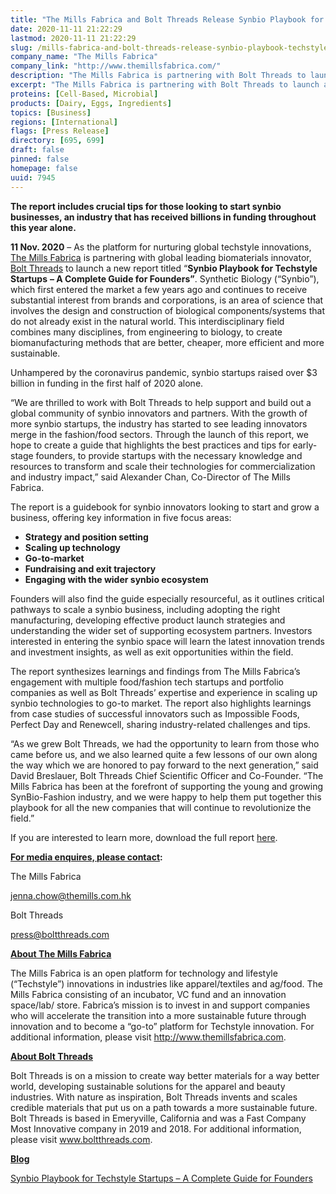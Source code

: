 ```yaml
---
title: "The Mills Fabrica and Bolt Threads Release Synbio Playbook for Techstyle Startups: A Complete Guide for Founders"
date: 2020-11-11 21:22:29
lastmod: 2020-11-11 21:22:29
slug: /mills-fabrica-and-bolt-threads-release-synbio-playbook-techstyle-startups-complete-guide
company_name: "The Mills Fabrica"
company_link: "http://www.themillsfabrica.com/"
description: "The Mills Fabrica is partnering with Bolt Threads to launch a new report titled “Synbio Playbook for Techstyle Startups – A Complete Guide for Founders”. The report synthesizes learnings and findings from The Mills Fabrica’s engagement with multiple food/fashion tech startups and portfolio companies as well as Bolt Threads’ expertise and experience in scaling up synthetic biology technologies to go-to market. The report also highlights learnings from case studies of successful innovators such as Impossible Foods, Perfect Day, and Renewcell, sharing industry-related challenges and tips."
excerpt: "The Mills Fabrica is partnering with Bolt Threads to launch a new report titled “Synbio Playbook for Techstyle Startups – A Complete Guide for Founders”. The report synthesizes learnings and findings from The Mills Fabrica’s engagement with multiple food/fashion tech startups and portfolio companies as well as Bolt Threads’ expertise and experience in scaling up synthetic biology technologies to go-to market. The report also highlights learnings from case studies of successful innovators such as Impossible Foods, Perfect Day, and Renewcell, sharing industry-related challenges and tips."
proteins: [Cell-Based, Microbial]
products: [Dairy, Eggs, Ingredients]
topics: [Business]
regions: [International]
flags: [Press Release]
directory: [695, 699]
draft: false
pinned: false
homepage: false
uuid: 7945
---
```

<p><strong>The report includes crucial tips for those looking to start synbio businesses, an industry that has received billions in funding throughout this year alone.</strong></p>
<p><strong>11 Nov. 2020</strong> – As the platform for nurturing global techstyle innovations, <a href="http://www.themillsfabrica.com/">The Mills Fabrica</a> is partnering with global leading biomaterials innovator, <a href="https://boltthreads.com/">Bolt Threads</a> to launch a new report titled “<strong>Synbio Playbook for Techstyle Startups</strong> <strong>– A Complete Guide for Founders”</strong>. Synthetic Biology (“Synbio”), which first entered the market a few years ago and continues to receive substantial interest from brands and corporations, is an area of science that involves the design and construction of biological components/systems that do not already exist in the natural world. This interdisciplinary field combines many disciplines, from engineering to biology, to create biomanufacturing methods that are better, cheaper, more efficient and more sustainable.</p>
<p>Unhampered by the coronavirus pandemic, synbio startups raised over $3 billion in funding in the first half of 2020 alone.</p>
<p>“We are thrilled to work with Bolt Threads to help support and build out a global community of synbio innovators and partners. With the growth of more synbio startups, the industry has started to see leading innovators merge in the fashion/food sectors. Through the launch of this report, we hope to create a guide that highlights the best practices and tips for early-stage founders, to provide startups with the necessary knowledge and resources to transform and scale their technologies for commercialization and industry impact,” said Alexander Chan, Co-Director of The Mills Fabrica.</p>
<p>The report is a guidebook for synbio innovators looking to start and grow a business, offering key information in five focus areas:</p>
<ul>
<li><strong>Strategy and position setting</strong></li>
<li><strong>Scaling up technology</strong></li>
<li><strong>Go-to-market</strong></li>
<li><strong>Fundraising and exit trajectory</strong></li>
<li><strong>Engaging with the wider synbio ecosystem</strong></li>
</ul>
<p>Founders will also find the guide especially resourceful, as it outlines critical pathways to scale a synbio business, including adopting the right manufacturing, developing effective product launch strategies and understanding the wider set of supporting ecosystem partners. Investors interested in entering the synbio space will learn the latest innovation trends and investment insights, as well as exit opportunities within the field.</p>
<p>The report synthesizes learnings and findings from The Mills Fabrica’s engagement with multiple food/fashion tech startups and portfolio companies as well as Bolt Threads’ expertise and experience in scaling up synbio technologies to go-to market. The report also highlights learnings from case studies of successful innovators such as Impossible Foods, Perfect Day and Renewcell, sharing industry-related challenges and tips.</p>
<p>“As we grew Bolt Threads, we had the opportunity to learn from those who came before us, and we also learned quite a few lessons of our own along the way which we are honored to pay forward to the next generation,” said David Breslauer, Bolt Threads Chief Scientific Officer and Co-Founder. “The Mills Fabrica has been at the forefront of supporting the young and growing SynBio-Fashion industry, and we were happy to help them put together this playbook for all the new companies that will continue to revolutionize the field.”</p>
<p>If you are interested to learn more, download the full report <a href="http://www.themillsfabrica.com/platform/reports/">here</a>.</p>
<p><strong><u>For media enquires, please contact</u></strong><strong>: </strong></p>
<p>The Mills Fabrica</p>
<p><a href="mailto:jenna.chow@themills.com.hk">jenna.chow@themills.com.hk</a></p>
<p>Bolt Threads</p>
<p><a href="mailto:press@boltthreads.com">press@boltthreads.com</a></p>
<p><strong><u>About The Mills Fabrica</u></strong></p>
<p>The Mills Fabrica is an open platform for technology and lifestyle (“Techstyle”) innovations in industries like apparel/textiles and ag/food. The Mills Fabrica consisting of an incubator, VC fund and an innovation space/lab/ store. Fabrica’s mission is to invest in and support companies who will accelerate the transition into a more sustainable future through innovation and to become a “go-to” platform for Techstyle innovation. For additional information, please visit <a href="http://www.themillsfabrica.com">http://www.themillsfabrica.com</a>.</p>
<p><strong><u>About Bolt Threads</u></strong></p>
<p>Bolt Threads is on a mission to create way better materials for a way better world, developing sustainable solutions for the apparel and beauty industries. With nature as inspiration, Bolt Threads invents and scales credible materials that put us on a path towards a more sustainable future. Bolt Threads is based in Emeryville, California and was a Fast Company Most Innovative company in 2019 and 2018. For additional information, please visit <a href="http://www.boltthreads.com">www.boltthreads.com</a>.</p>
<p><strong><u>Blog</u></strong></p>
<p><a href="http://www.themillsfabrica.com/news/synbioplaybook/">Synbio Playbook for Techstyle Startups – A Complete Guide for Founders</a></p>
